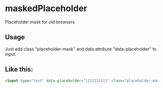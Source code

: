 # maskedPlaceholder
Placeholder mask for old browsers

Usage
-----
Just add class "placeholder-mask" and data attribute "data-placeholder" to input.

Like this:
-----
```html
<input type="text" data-placeholder="1111111111" class="placeholder-mask">
```

